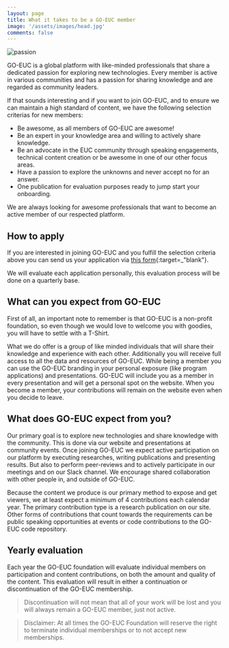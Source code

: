 ```yaml
---
layout: page
title: What it takes to be a GO-EUC member
image: '/assets/images/head.jpg'
comments: false
---
```

![passion]({{site.baseurl}}/assets/images/pages/membership/membership-feature-image.png)

GO-EUC is a global platform with like-minded professionals that share a dedicated passion for exploring new technologies. Every member is active in various communities and has a passion for sharing knowledge and are regarded as community leaders.

If that sounds interesting and if you want to join GO-EUC, and to ensure we can maintain a high standard of content, we have the following selection criterias for new members:

  * Be awesome, as all members of GO-EUC are awesome!
  * Be an expert in your knowledge area and willing to actively share knowledge.
  * Be an advocate in the EUC community through speaking engagements, technical content creation or be awesome in one of our other focus areas.
  * Have a passion to explore the unknowns and never accept no for an answer.
  * One publication for evaluation purposes ready to jump start your onboarding.

We are always looking for awesome professionals that want to become an active member of our respected platform.
## How to apply
If you are interested in joining GO-EUC and you fulfill the selection criteria above you can send us your application via [this form](https://forms.gle/Ud9n5RLotWTRqSCb9){:target=_"blank"}.

We will evaluate each application personally, this evaluation process will be done on a quarterly base.
## What can you expect from GO-EUC
First of all, an important note to remember is that GO-EUC is a non-profit foundation, so even though we would love to welcome you with goodies, you will have to settle with a T-Shirt.

What we do offer is a group of like minded individuals that will share their knowledge and experience with each other. Additionally you will receive full access to all the data and resources of GO-EUC. While being a member you can use the GO-EUC branding in your personal exposure (like program applications) and presentations. GO-EUC will include you as a member in every presentation and will get a personal spot on the website. When you become a member,  your contributions will remain on the website even when you decide to leave.

## What does GO-EUC expect from you?
Our primary goal is to explore new technologies and share knowledge with the community. This is done via our website and presentations at community events. Once joining GO-EUC we expect active participation on our platform by executing researches, writing publications and presenting results. But also to perform peer-reviews and to actively participate in our meetings and on our Slack channel. We encourage shared collaboration with other people in, and outside of GO-EUC.

Because the content we produce is our primary method to expose and get viewers, we at least expect a minimum of 4 contributions each calendar year. The primary contribution type is a research publication on our site. Other forms of contributions that count towards the requirements can be public speaking opportunities at events or code contributions to the GO-EUC code repository.

## Yearly evaluation
Each year the GO-EUC foundation will evaluate individual members on participation and content contributions, on both the amount and quality of the content. This evaluation will result in either a continuation or discontinuation of the GO-EUC membership.

> Discontinuation will not mean that all of your work will be lost and you will always remain a GO-EUC member, just not active.

> Disclaimer: At all times the GO-EUC Foundation will reserve the right to terminate individual memberships or to not accept new memberships.
